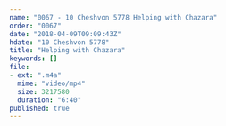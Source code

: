```yaml
---
name: "0067 - 10 Cheshvon 5778 Helping with Chazara"
order: "0067"
date: "2018-04-09T09:09:43Z"
hdate: "10 Cheshvon 5778"
title: "Helping with Chazara"
keywords: []
file:
- ext: ".m4a"
  mime: "video/mp4"
  size: 3217580
  duration: "6:40"
published: true
---
```


